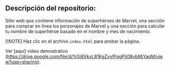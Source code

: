 ## Descripción del repositorio:
Sitio web que contiene información de superhéroes de Marvel, una sección para comprar en línea los personajes de Marvel y una sección para calcular tu nombre de superhéroe basado en el nombre y mes de nacimiento.

[!NOTE]
Haz clic en el archivo `index.html` para probar la página.

Ver [aquí] video demostrativo (https://drive.google.com/file/d/1rGi6VkvL81KgZvyfFqgPIj08vbMjYaqM/view?usp=sharing).
